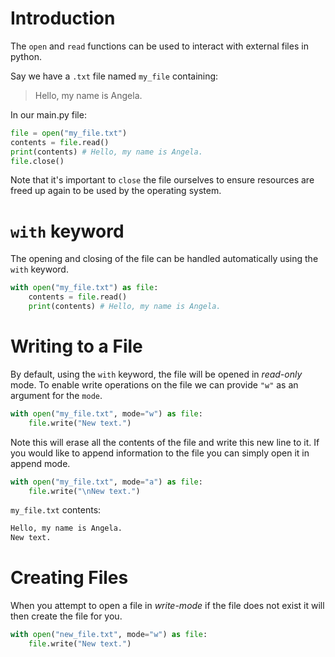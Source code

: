 # Introduction
The `open` and `read` functions can be used to interact with external files in python.

Say we have a `.txt` file named `my_file` containing:

> Hello, my name is Angela.

In our main.py file:

```python nums
file = open("my_file.txt")
contents = file.read()
print(contents) # Hello, my name is Angela.
file.close()
```

Note that it's important to `close` the file ourselves to ensure resources are freed up again to be used by the operating system.
# `with` keyword

The opening and closing of the file can be handled automatically using the `with` keyword.

```python nums
with open("my_file.txt") as file:
	contents = file.read()
	print(contents) # Hello, my name is Angela.
```
# Writing to a File

By default, using the `with` keyword, the file will be opened in *read-only* mode. To enable write operations on the file we can provide `"w"` as an argument for the `mode`.

```python nums
with open("my_file.txt", mode="w") as file:
	file.write("New text.")
```

Note this will erase all the contents of the file and write this new line to it. If you would like to append information to the file you can simply open it in append mode.

```python nums
with open("my_file.txt", mode="a") as file:
	file.write("\nNew text.")
```

`my_file.txt` contents:

```txt
Hello, my name is Angela.
New text.
```
# Creating Files

When you attempt to open a file in *write-mode* if the file does not exist it will then create the file for you.

```python nums
with open("new_file.txt", mode="w") as file:
	file.write("New text.")
```
